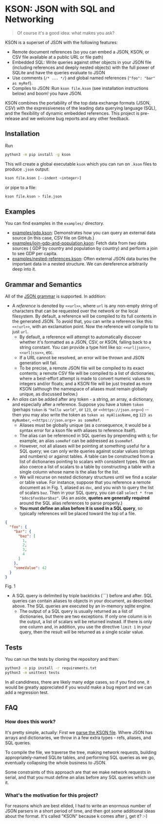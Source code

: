 # KSON: JSON with SQL and Networking

> Of course it's a good idea: what makes you ask?

KSON is a superset of JSON with the following features:

- Remote document references (so you can embed a JSON, KSON, or CSV file available at a public URL or file path)
- Embedded SQL: Write queries against other objects in your JSON file (including references and deeply nested objects)
  with the full power of SQLite and have the queries evaluate to JSON
- Use comments (`/* ... */`) and global named references (`"foo": "bar" as myRef`).
- Compiles to JSON: Run `kson file.kson` (see installation instructions below) and boom! you have JSON.

KSON combines the portability of the top data exchange formats (JSON, CSV) with the expressiveness of the leading data
querying language
(SQL), and the flexibility of dynamic embedded references. This project is pre-release and we welcome bug reports
and any other feedback.

## Installation

Run

```bash
python3 -m pip install -g kson
```

This will create a global executable `kson` which you can run on
`.kson` files to produce `.json` output:

```bash
kson file.kson [--indent <integer>]
```

or pipe to a file:

```bash
kson file.kson > file.json
```

## Examples

You can find examples in the `examples/` directory.

- [examples/gdp.kson](examples/gdp.kson): Demonstrates how you can query an external data source (in this case, CSV file
  on GitHub.)
- [examples/join-gdp-and-population.kson](examples/join-gdp-and-population.kson): Fetch data from _two_ data sources (
  GDP by country and population by country) and perform a join to see GDP per capita.
- [examples/nested-references.kson](examples/nested-references.kson): Often external JSON data buries the important data
  in a nested structure. We can dereference arbitrarily deep into it.

## Grammar and Semantics

All of the [JSON grammar](https://www.json.org/json-en.html) is supported. In addition:

- A *reference* is denoted by `<<url>>`, where `url` is any non-empty string of characters that can be requested over
  the network or the local filesystem. By default, a reference will be compiled to its full contents in the generated
  JSON. To avoid that, you can write a reference like this:  `<<!url>>`, with an exclamation point. Now the reference
  will compile to to just `url`.
    - By default, a reference will attempt to automatically discover whether it's formatted as a JSON, CSV, or KSON,
      falling back to a string constant. You can provide a type hint like so: `<<url|json>>`, `<<url|csv>>`, etc.
    - If a URL cannot be resolved, an error will be thrown and JSON generation will fail.
    - To be precise, a remote JSON file will be compiled to its exact contents; a remote CSV file will be compiled to a
      list of dictionaries, where a best-effort attempt is made to convert numeric values to integers and/or floats; and
      a KSON file will be just treated as more KSON (although the namespace of aliases must remain globally unique, as
      discussed below.)
- An *alias* can be added after any token - a string, an array, a dictionary, and especially after a reference. Suppose
  you have a token `token` (perhaps `token` is `"hello world"`, or `123`, or `<<https://json.org>>`) -- then you may
  also write the token as `token as myAliasName`, eg `123 as myNumber`, `<<https://json.org>> as someRef`.
    - Aliases must be globally unique (as a consequence, it would be a syntax error for a kson file with aliases to
      reference itself).
    - The alias can be referenced in SQL queries by prepending with `$`; for example, an alias `someRef` can be
      addressed as `$someRef`.
    - However, not all aliases will be pointing at something useful for a SQL query; we can only write queries against
      scalar values (strings and numbers) or against tables. A table can be constructed from a list of dictionaries
      pointing to scalars with consistent types. We can also coerce a list of scalars to a table by constructing a table
      with a single column whose name is the alias for the list.
    - We will recurse on nested dictionary structures until we find a scalar or table value. For instance, suppose that
      you reference a remote document as in Fig. 1, aliased as `doc`, and you wish to query the list of scalars `baz`.
      Then in your SQL query, you can call `select * from "$doc$foo$bar$baz"`. (As an aside, **quotes are generally
      required**
      around the SQL alias references to parse properly.)
    - **You must define an alias before it is used in a SQL query**, so typically references will be placed toward the
      top of a file.

```json
{
  "foo": {
    "bar": {
      "baz": [
        1,
        2,
        3,
        4
      ]
    },
    "someValue": 42
  }
}
```

Fig. 1

- A SQL query is delimited by triple backticks (\`\`\`) before and after. SQL queries can contain aliases to objects in
  your document, as described above. The SQL queries are executed by an in-memory sqlite engine.
    - The output of a SQL query is usually returned as a list of dictionaries, but there are two exceptions. If only one
      column is in the output, a list of scalars will be returned instead. If there is only one column and, in addition,
      you use the directive `limit 1` in your query, then the result will be returned as a single scalar value.

## Tests

You can run the tests by cloning the repository and then:

```bash
python3 -m pip install -r requirements.txt
python3 -m unittest tests
```

In all candidness, there are likely many edge cases, so if you find one, it would be greatly appreciated if you would make a bug
report and we can add a regression test.

## FAQ

### How does this work?

It's pretty simple, actually: First we [parse the KSON file](https://en.wikipedia.org/wiki/Recursive_descent_parser).
Where JSON has arrays and dictionaries, we throw in a few extra types - refs, aliases, and SQL queries.

To compile the file, we traverse the tree, making network requests, building appropriately-named SQLite tables, and
performing SQL queries as we go, eventually collapsing the whole business to JSON.

Some constraints of this approach are that we make network requests in serial, and that you must define an alias before
any SQL queries which use it.

### What's the motivation for this project?

For reasons which are best elided, I had to write an enormous number of JSON parsers in a short period of time, and then
got some additional ideas about the format. It's called "KSON" because k comes after j, get it? :-)
